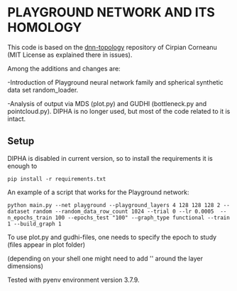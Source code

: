 # PLAYGROUND NETWORK AND ITS HOMOLOGY

This code is based on the [dnn-topology](https://github.com/cipriancorneanu/dnn-topology) 
repository of Cirpian Corneanu (MIT License as explained there in issues).

Among the additions and changes are:

-Introduction of Playground neural network family and spherical synthetic data set random_loader.

-Analysis of output via MDS (plot.py) and GUDHI (bottleneck.py and pointcloud.py). DIPHA is no 
longer used, but most of the code related to it is intact.

## Setup

DIPHA is disabled in current version, so to install the requirements it is enough to
```
pip install -r requirements.txt
```

An example of a script that works for the Playground network:
```
python main.py --net playground --playground_layers 4 128 128 128 2 --dataset random --random_data_row_count 1024 --trial 0 --lr 0.0005  --n_epochs_train 100 --epochs_test "100" --graph_type functional --train 1 --build_graph 1
```

To use plot.py and gudhi-files, one needs to specify the epoch to study (files appear in plot folder)

(depending on your shell one might need to add '' around the layer dimensions)

Tested with pyenv environment version 3.7.9.

 